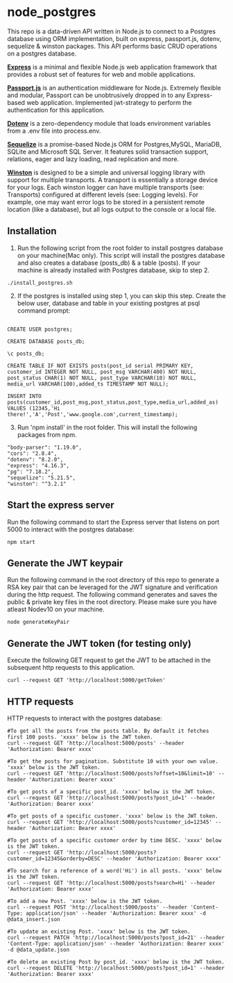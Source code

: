 # node_postgres

This repo is a data-driven API written in Node.js to connect to a Postgres database using ORM implementation, built on express, passport.js, dotenv, sequelize & winston packages. This API performs basic CRUD operations on a postgres database.

**[Express](https://expressjs.com/)** is a minimal and flexible Node.js web application framework that provides a robust set of features for web and mobile applications.

**[Passport.js](https://expressjs.com/)** is an authentication middleware for Node.js. Extremely flexible and modular, Passport can be unobtrusively dropped in to any Express-based web application. Implemented jwt-strategy to perform the authentication for this application.

__[Dotenv](https://www.npmjs.com/package/dotenv)__ is a zero-dependency module that loads environment variables from a .env file into process.env. 

**[Sequelize](https://sequelize.org/)** is a promise-based Node.js ORM for Postgres,MySQL, MariaDB, SQLite and Microsoft SQL Server. It features solid transaction support, relations, eager and lazy loading, read replication and more.

**[Winston](https://github.com/winstonjs/winston)** is designed to be a simple and universal logging library with support for multiple transports. A transport is essentially a storage device for your logs. Each winston logger can have multiple transports (see: Transports) configured at different levels (see: Logging levels). For example, one may want error logs to be stored in a persistent remote location (like a database), but all logs output to the console or a local file.

## Installation

1. Run the following script from the root folder to install postgres database on your machine(Mac only). This script will install the postgres database and also creates a database (posts_db) & a table (posts). If your machine is already installed with Postgres database, skip to step 2.

```
./install_postgres.sh
```

2. If the postgres is installed using step 1, you can skip this step. Create the below user, database and table in your existing postgres at psql command prompt:

```

CREATE USER postgres;

CREATE DATABASE posts_db;

\c posts_db;

CREATE TABLE IF NOT EXISTS posts(post_id serial PRIMARY KEY, customer_id INTEGER NOT NULL, post_msg VARCHAR(400) NOT NULL, post_status CHAR(1) NOT NULL, post_type VARCHAR(10) NOT NULL, media_url VARCHAR(100),added_ts TIMESTAMP NOT NULL);

INSERT INTO posts(customer_id,post_msg,post_status,post_type,media_url,added_as) VALUES (12345,'Hi there!','A','Post','www.google.com',current_timestamp);
```

3. Run 'npm install' in the root folder. This will install the following packages from npm.

```
"body-parser": "1.19.0",
"cors": "2.8.4",
"dotenv": "8.2.0",
"express": "4.16.3",
"pg": "7.18.2",
"sequelize": "5.21.5",
"winston": "^3.2.1"
```

## Start the express server

Run the following command to start the Express server that listens on port 5000 to interact with the postgres database:

```
npm start

```

## Generate the JWT keypair

Run the following command in the root directory of this repo to generate a RSA key pair that can be leveraged for the JWT signature and verification during the http request. The following command generates and saves the public & private key files in the root directory. Please make sure you have atleast Nodev10 on your machine.

```
node generateKeyPair

```

## Generate the JWT token (for testing only)

Execute the following GET request to get the JWT to be attached in the subsequent http requests to this application.

```
curl --request GET 'http://localhost:5000/getToken'

```

## HTTP requests

HTTP requests to interact with the postgres database:

```
#To get all the posts from the posts table. By default it fetches first 100 posts. 'xxxx' below is the JWT token.
curl --request GET 'http://localhost:5000/posts' --header 'Authorization: Bearer xxxx'

#To get the posts for pagination. Substitute 10 with your own value. 'xxxx' below is the JWT token.
curl --request GET 'http://localhost:5000/posts?offset=10&limit=10' --header 'Authorization: Bearer xxxx'

#To get posts of a specific post_id. 'xxxx' below is the JWT token.
curl --request GET 'http://localhost:5000/posts?post_id=1' --header 'Authorization: Bearer xxxx'

#To get posts of a specific customer. 'xxxx' below is the JWT token.
curl --request GET 'http://localhost:5000/posts?customer_id=12345' --header 'Authorization: Bearer xxxx'

#To get posts of a specific customer order by time DESC. 'xxxx' below is the JWT token.
curl --request GET 'http://localhost:5000/posts?customer_id=12345&orderby=DESC' --header 'Authorization: Bearer xxxx'

#To search for a reference of a word('Hi') in all posts. 'xxxx' below is the JWT token.
curl --request GET 'http://localhost:5000/posts?search=Hi' --header 'Authorization: Bearer xxxx'

#To add a new Post. 'xxxx' below is the JWT token.
curl --request POST 'http://localhost:5000/posts' --header 'Content-Type: application/json' --header 'Authorization: Bearer xxxx' -d @data_insert.json

#To update an existing Post. 'xxxx' below is the JWT token.
curl --request PATCH 'http://localhost:5000/posts?post_id=21' --header 'Content-Type: application/json' --header 'Authorization: Bearer xxxx' -d @data_update.json

#To delete an existing Post by post_id. 'xxxx' below is the JWT token.
curl --request DELETE 'http://localhost:5000/posts?post_id=1' --header 'Authorization: Bearer xxxx'

```
